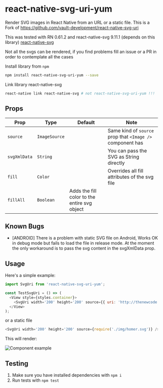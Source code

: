 # react-native-svg-uri-yum

Render SVG images in React Native from an URL or a static file. This is a Fork of
https://github.com/vault-development/react-native-svg-uri

This was tested with RN 0.61.2 and react-native-svg 9.11.1 (depends on this library)
[react-native-svg](https://github.com/react-native-community/react-native-svg)

Not all the svgs can be rendered, if you find problems fill an issue or a PR in
order to contemplate all the cases

Install library from `npm`

```bash
npm install react-native-svg-uri-yum --save
```

Link library react-native-svg

```bash
react-native link react-native-svg # not react-native-svg-uri-yum !!!
```

## Props

| Prop         | Type          | Default                                      | Note                                                      |
| ------------ | ------------- | -------------------------------------------- | --------------------------------------------------------- |
| `source`     | `ImageSource` |                                              | Same kind of `source` prop that `<Image />` component has |
| `svgXmlData` | `String`      |                                              | You can pass the SVG as String directly                   |
| `fill`       | `Color`       |                                              | Overrides all fill attributes of the svg file             |
| `fillAll`    | `Boolean`     | Adds the fill color to the entire svg object |

## Known Bugs

- [ANDROID] There is a problem with static SVG file on Android,
  Works OK in debug mode but fails to load the file in release mode.
  At the moment the only workaround is to pass the svg content in the svgXmlData prop.

## <a name="Usage">Usage</a>

Here's a simple example:

```javascript
import SvgUri from 'react-native-svg-uri-yum';

const TestSvgUri = () => (
  <View style={styles.container}>
    <SvgUri width='200' height='200' source={{ uri: 'http://thenewcode.com/assets/images/thumbnails/homer-simpson.svg' }} />
  </View>
);
```

or a static file

```javascript
<SvgUri width='200' height='200' source={require('./img/homer.svg')} />
```

This will render:

![Component example](./screenshoots/sample.png)

## Testing

1. Make sure you have installed dependencies with `npm i`
2. Run tests with `npm test`
